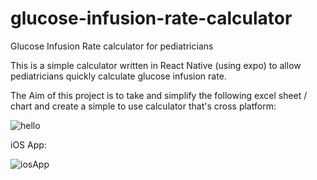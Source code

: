 # glucose-infusion-rate-calculator
Glucose Infusion Rate calculator for pediatricians

This is a simple calculator written in React Native (using expo) to allow pediatricians quickly calculate glucose infusion rate.

The Aim of this project is to take and simplify the following excel sheet / chart and create a simple to use calculator that's cross platform:

![hello](https://i.imgur.com/yCqGoqH.png)

iOS App:

![iosApp](https://i.imgur.com/voEdUrD.jpg)